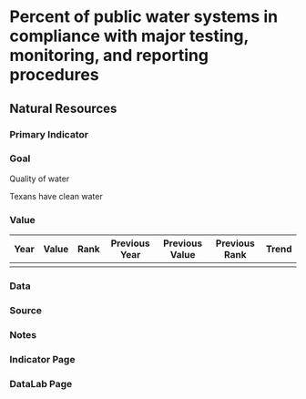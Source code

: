 # Percent of public water systems in compliance with major testing, monitoring, and reporting procedures

## Natural Resources

### Primary Indicator

### Goal

Quality of water

Texans have clean water

### Value

| Year      |  Value      | Rank        | Previous Year | Previous Value | Previous Rank | Trend | 
| ----------- | ----------- | ----------- | ----------- | ----------- | ----------- | -----------|
|             |             |             |             |             |             |            |

### Data

### Source

### Notes


### Indicator Page


### DataLab Page